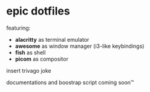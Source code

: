 # epic dotfiles

featuring:

- **alacritty** as terminal emulator
- **awesome** as window manager (i3-like keybindings)
- **fish** as shell
- **picom** as compositor

insert trivago joke

documentations and boostrap script coming soon™
